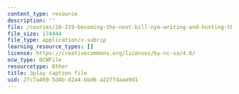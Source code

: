 ```yaml
---
content_type: resource
description: ''
file: /courses/20-219-becoming-the-next-bill-nye-writing-and-hosting-the-educational-show-january-iap-2015/2fc7a4695d4bd2a4bbd6a227fdaae0d1_VQi6t2NfWig.srt
file_size: 174444
file_type: application/x-subrip
learning_resource_types: []
license: https://creativecommons.org/licenses/by-nc-sa/4.0/
ocw_type: OCWFile
resourcetype: Other
title: 3play caption file
uid: 2fc7a469-5d4b-d2a4-bbd6-a227fdaae0d1
---
```

